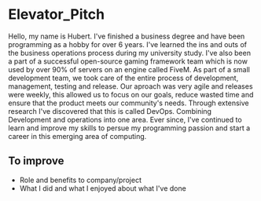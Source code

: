 # Elevator_Pitch

Hello, my name is Hubert. I've finished a business degree and have been programming as a hobby for over 6 years. I've learned the ins and outs of the business operations process during my university study. I've also been a part of a successful open-source gaming framework team which is now used by over 90% of servers on an engine called FiveM. As part of a small development team, we took care of the entire process of development, management, testing and release. Our aproach was very agile and releases were weekly, this allowed us to focus on our goals, reduce wasted time and ensure that the product meets our community's needs. Through extensive research I've discovered that this is called DevOps. Combining Development and operations into one area. Ever since, I've continued to learn and improve my skills to persue my programming passion and start a career in this emerging area of computing.

## To improve

- Role and benefits to company/project
- What I did and what I enjoyed about what I've done
